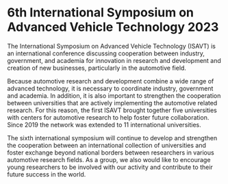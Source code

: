 # 6th International Symposium on Advanced Vehicle Technology 2023

The International Symposium on Advanced Vehicle Technology (ISAVT) is an international conference discussing cooperation between industry, government, and academia for innovation in research and development and creation of new businesses, particularly in the automotive field.
 
Because automotive research and development combine a wide range of advanced technology, it is necessary to coordinate industry, government and academia. In addition, it is also important to strengthen the cooperation between universities that are actively implementing the automotive related research. For this reason, the first ISAVT brought together five universities with centers for automotive research to help foster future collaboration. Since 2019 the network was extended to 11 international universities.
 
The sixth international symposium will continue to develop and strengthen the cooperation between an international collection of universities and foster exchange beyond national borders between researchers in various automotive research fields. As a group, we also would like to encourage young researchers to be involved with our activity and contribute to their future success in the world.

